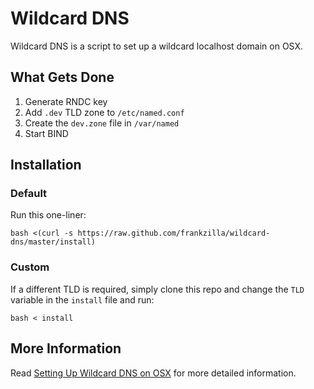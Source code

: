 # Wildcard DNS

Wildcard DNS is a script to set up a wildcard localhost domain on OSX.

## What Gets Done

1. Generate RNDC key
2. Add `.dev` TLD zone to `/etc/named.conf`
3. Create the `dev.zone` file in `/var/named`
4. Start BIND

## Installation

### Default

Run this one-liner:

	bash <(curl -s https://raw.github.com/frankzilla/wildcard-dns/master/install)

### Custom

If a different TLD is required, simply clone this repo and change the `TLD` variable in the `install` file and run:

	bash < install

## More Information

Read [Setting Up Wildcard DNS on OSX](http://sqrhedz.com/post/12965056278/setting-up-wildcard-dns-on-osx) for more detailed information.